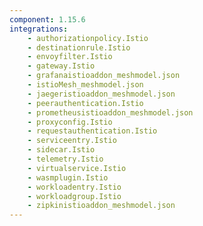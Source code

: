```yaml
---
component: 1.15.6
integrations:
    - authorizationpolicy.Istio
    - destinationrule.Istio
    - envoyfilter.Istio
    - gateway.Istio
    - grafanaistioaddon_meshmodel.json
    - istioMesh_meshmodel.json
    - jaegeristioaddon_meshmodel.json
    - peerauthentication.Istio
    - prometheusistioaddon_meshmodel.json
    - proxyconfig.Istio
    - requestauthentication.Istio
    - serviceentry.Istio
    - sidecar.Istio
    - telemetry.Istio
    - virtualservice.Istio
    - wasmplugin.Istio
    - workloadentry.Istio
    - workloadgroup.Istio
    - zipkinistioaddon_meshmodel.json
---
```

